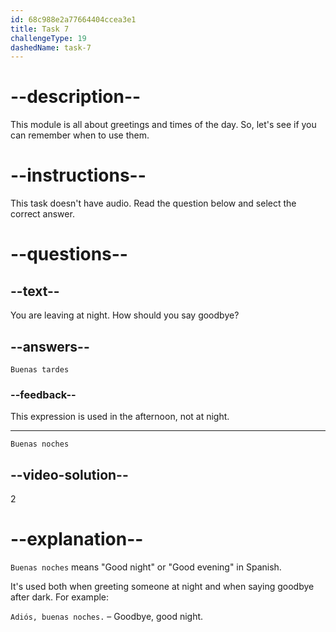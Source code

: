 ```yaml
---
id: 68c988e2a77664404ccea3e1
title: Task 7
challengeType: 19
dashedName: task-7
---
```


<!-- SPEAKING -->
<!-- (No Audio) -->

# --description--

This module is all about greetings and times of the day. So, let's see if you can remember when to use them.

# --instructions--

This task doesn't have audio. Read the question below and select the correct answer.

# --questions--

## --text--

You are leaving at night. How should you say goodbye?

## --answers--

`Buenas tardes`

### --feedback--

This expression is used in the afternoon, not at night.

---

`Buenas noches`

## --video-solution--

2

# --explanation--

`Buenas noches` means "Good night" or "Good evening" in Spanish.  

It's used both when greeting someone at night and when saying goodbye after dark. For example:  

`Adiós, buenas noches.` – Goodbye, good night.
